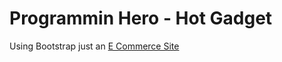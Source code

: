 # Programmin Hero - Hot Gadget

Using Bootstrap just an [E Commerce Site](https://iamsaief.github.io/ph-hot-gadgets/)
